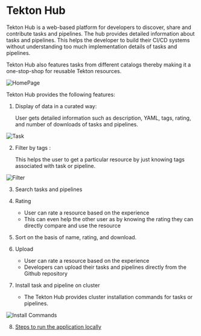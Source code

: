 # Tekton Hub
   
   Tekton Hub is a web-based platform for developers to discover, share and contribute tasks and pipelines. 
   The hub provides detailed information about tasks and pipelines. This helps the developer to build their CI/CD systems without understanding too much implementation details of tasks and pipelines. 
   
   Tekton Hub also features tasks from different catalogs thereby making it a one-stop-shop for reusable Tekton resources. 
   
   ![HomePage](/images/home.png?raw=true)
   
   Tekton Hub provides the following features:
    
   1. Display of data in a curated way:
    
        User gets detailed information such as description, YAML, tags, rating, and number of downloads of tasks and pipelines.
    
   ![Task](/images/task.png)
       
        
   2. Filter by  tags :
     
        This helps the user to get a particular resource by just knowing tags associated with task or pipeline.  
   
   ![Filter](/images/filter.png?raw=true)   

   3. Search tasks and pipelines 
   
   4. Rating
  
      - User can rate a resource based on the experience
      - This can even help the other user as by knowing the rating they can directly compare and use the resource
   
   5. Sort on the basis of name, rating, and download.
   
   6. Upload
   
      - User can rate a resource based on the experience
      - Developers can upload their tasks and pipelines directly from the Github repository
   
   7. Install task and pipeline on cluster
   
       - The Tekton Hub provides cluster installation commands for tasks or pipelines.
       
   ![Install Commands](/images/install-steps.png)


   8. [Steps to run the application locally](docs/README.md)